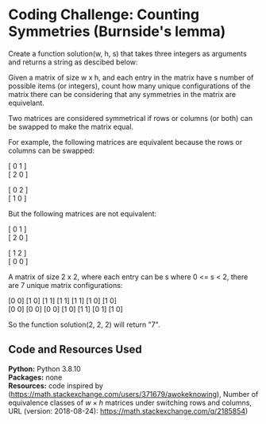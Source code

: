 # Coding Challenge: Counting Symmetries (Burnside's lemma)

Create a function solution(w, h, s) that takes three integers as arguments and returns a string as descibed below:

Given a matrix of size w x h, and each entry in the matrix have s number of possible items (or integers), count 
how many unique configurations of the matrix there can be considering that any symmetries in the matrix 
are equivelant. 

Two matrices are considered symmetrical if rows or columns (or both) can be swapped to make the matrix equal.

For example, the following matrices are equivalent because the rows or columns can be swapped:

[ 0 1 ]<br/> 
[ 2 0 ]<br/>

[ 0 2 ]<br/>
[ 1 0 ]<br/>

But the following matrices are not equivalent:

[ 0 1 ]<br/>
[ 2 0 ]<br/>

[ 1 2 ]<br/>
[ 0 0 ]<br/>


A matrix of size 2 x 2, where each entry can be s where 0 <= s < 2, there are 7 unique matrix configurations:

[0 0]  [1 0]   [1 1]   [1 1]   [1 1]   [1 0]   [1 0]<br/>
[0 0]  [0 0]   [0 0]   [1 0]   [1 1]   [0 1]   [1 0] 



So the function solution(2, 2, 2) will return "7".

## Code and Resources Used
**Python:** Python 3.8.10 <br/>
**Packages:** none <br/>
**Resources:** code inspired by  (https://math.stackexchange.com/users/371679/awokeknowing), Number of equivalence classes of $w \times h$ matrices under switching rows and columns, URL (version: 2018-08-24): https://math.stackexchange.com/q/2185854)
